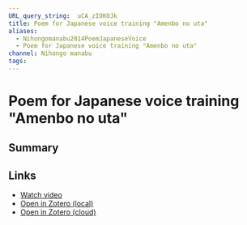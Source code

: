 ```yaml
---
URL_query_string:  uCA_zIOKOJk
title: Poem for Japanese voice training "Amenbo no uta"
aliases:
  - Nihongomanabu2014PoemJapaneseVoice
  - Poem for Japanese voice training "Amenbo no uta"
channel: Nihongo manabu
tags: 
---
```

# Poem for Japanese voice training "Amenbo no uta"
## Summary


## Links
- [Watch video](https://youtube.com/watch?v=uCA_zIOKOJk)
- [Open in Zotero (local)](zotero://select/library/items/37QVDF37)
- [Open in Zotero (cloud)](http://zotero.org/users/8012208/items/37QVDF37)